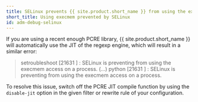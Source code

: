 ```yaml
---
title: SELinux prevents {{ site.product.short_name }} from using the execmem access on a process
short_title: Using execmem prevented by SELinux
id: adm-debug-selinux
---
```


If you are using a recent enough PCRE library, {{ site.product.short_name }} will
automatically use the JIT of the regexp engine, which will result in a
similar error:

>setroubleshoot [21631 ] : SELinux is preventing <syslog-ng path> from using the execmem access on a process. (...)
>python [21631 ] : SELinux is preventing <syslog-ng path> from using the execmem access on a process.

To resolve this issue, switch off the PCRE JIT compile function by using
the `disable-jit`
option in the given filter or rewrite rule of your configuration.
